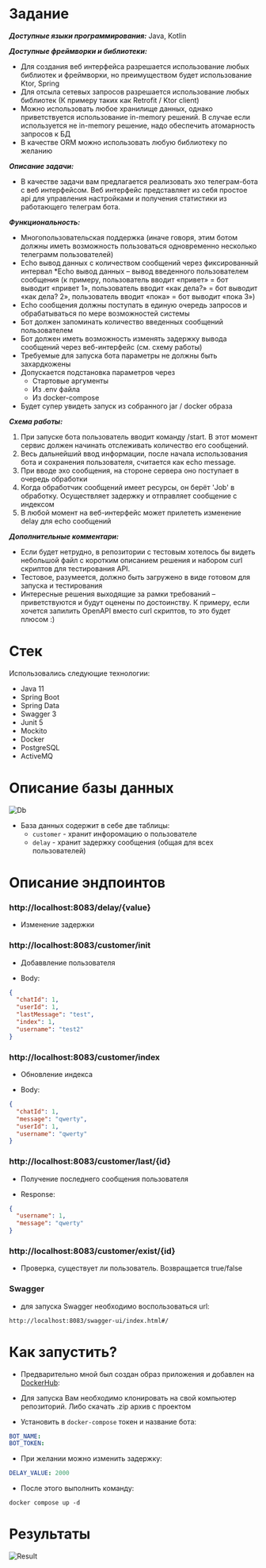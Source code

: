 # Задание

***Доступные языки программирования:*** Java, Kotlin

***Доступные фреймворки и библиотеки:***
- Для создания веб интерфейса разрешается использование любых библиотек и
фреймворки, но преимуществом будет использование Ktor, Spring
- Для отсыла сетевых запросов разрешается использование любых библиотек (К
примеру таких как Retrofit / Ktor client)
- Можно использовать любое хранилище данных, однако приветствуется
использование in-memory решений. В случае если используется не in-memory
решение, надо обеспечить атомарность запросов к БД
- В качестве ORM можно использовать любую библиотеку по желанию

***Описание задачи:***
- В качестве задачи вам предлагается реализовать эхо
телеграм-бота с веб интерфейсом. Веб интерфейс представляет из себя простое api
для управления настройками и получения статистики из работающего телеграм бота.

***Функциональность:***

- Многопользовательская поддержка (иначе говоря, этим ботом должны иметь
возможность пользоваться одновременно несколько телеграмм пользователей)
- Echo вывод данных с количеством сообщений через фиксированный интервал
*Echo вывод данных – вывод введенного пользователем сообщения (к примеру,
пользователь вводит «привет» = бот выводит «привет 1», пользователь вводит
«как дела?» = бот выводит «как дела? 2», пользователь вводит «пока» = бот
выводит «пока 3»)
- Echo сообщения должны поступать в единую очередь запросов и
обрабатываться по мере возможностей системы
- Бот должен запоминать количество введенных сообщений пользователем
- Бот должен иметь возможность изменять задержку вывода сообщений через
веб-интерфейс (см. схему работы)
- Требуемые для запуска бота параметры не должны быть захардкожены
- Допускается подстановка параметров через
  - Cтартовые аргументы 
  - Из .env файла 
  - Из docker-compose
- Будет супер увидеть запуск из собранного jar / docker образа

***Cхема работы:***
1) При запуске бота пользователь вводит команду /start. В этот момент сервис должен
   начинать отслеживать количество его сообщений.
2) Весь дальнейший ввод информации, после начала использования бота и
   сохранения пользователя, считается как echo message.
3) При вводе эхо сообщения, на стороне сервера оно поступает в очередь обработки
4) Когда обработчик сообщений имеет ресурсы, он берёт 'Job' в обработку.
   Осуществляет задержку и отправляет сообщение с индексом
6) В любой момент на веб-интерфейс может прилететь изменение delay для echo
   сообщений

***Дополнительные комментари:***

- Если будет нетрудно, в репозитории с тестовым хотелось бы видеть небольшой
файл с коротким описанием решения и набором curl скриптов для тестирования
API.
- Тестовое, разумеется, должно быть загружено в виде готовом для запуска и
тестирования
- Интересные решения выходящие за рамки требований – приветствуются и
будут оценены по достоинству. К примеру, если хочется запилить OpenAPI
вместо curl скриптов, то это будет плюсом :)

# Стек

Использовались следующие технологии:

- Java 11
- Spring Boot
- Spring Data
- Swagger 3
- Junit 5
- Mockito
- Docker
- PostgreSQL
- ActiveMQ

# Описание базы данных

![Db](docs/db.png)

- База данных содержит в себе две таблицы:
    - `customer` - хранит инфоромацию о пользователе
    - `delay` - хранит задержку сообщения (общая для всех пользователей)

# Описание эндпоинтов

### http://localhost:8083/delay/{value}

- Изменение задержки

### http://localhost:8083/customer/init

- Добаввление пользователя

- Body:

```json
{
  "chatId": 1,
  "userId": 1,
  "lastMessage": "test",
  "index": 1,
  "username": "test2"
}
```

### http://localhost:8083/customer/index

- Обновление индекса

- Body:

```json
{
  "chatId": 1,
  "message": "qwerty",
  "userId": 1,
  "username": "qwerty"
}
```

### http://localhost:8083/customer/last/{id}

- Получение последнего сообщения пользователя

- Response:

```json
{
  "username": 1,
  "message": "qwerty"
}
```

### http://localhost:8083/customer/exist/{id}

- Проверка, существует ли пользователь. Возвращается true/false 

### Swagger

- для запуска Swagger необходимо воспользоваться url:

```
http://localhost:8083/swagger-ui/index.html#/
```

# Как запустить?

- Предварительно мной был создан образ приложения и добавлен на [DockerHub](https://hub.docker.com/u/vya4eslava):

- Для запуска Вам необходимо клонировать на свой компьютер репозиторий. Либо скачать .zip архив с проектом

- Установить в `docker-compose` токен и название бота:

```yaml
BOT_NAME:
BOT_TOKEN:
```

- При желании можно изменить задержку:

```yaml
DELAY_VALUE: 2000
```

- После этого выполнить команду:

```shell script
docker compose up -d
```

# Результаты

![Result](docs/result.jpg)
